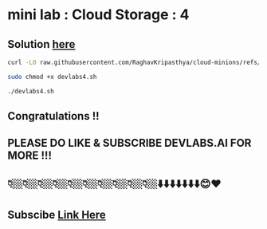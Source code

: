 # mini lab : Cloud Storage : 4

##  Solution [here]()


```bash
curl -LO raw.githubusercontent.com/RaghavKripasthya/cloud-minions/refs/heads/main/Mini%20lab%20Cloud%20Storage%204/devlabs4.sh

sudo chmod +x devlabs4.sh

./devlabs4.sh
```

## Congratulations !!
## PLEASE DO LIKE & SUBSCRIBE DEVLABS.AI FOR MORE !!!
## 👇🏼👇🏼👇🏼👇🏼👇🏼👇🏼👇🏼👇🏼👇🏼👇🏼⬇️⬇️⬇️⬇️⬇️⬇️⬇️😊❤️
## Subscibe [Link Here]()
